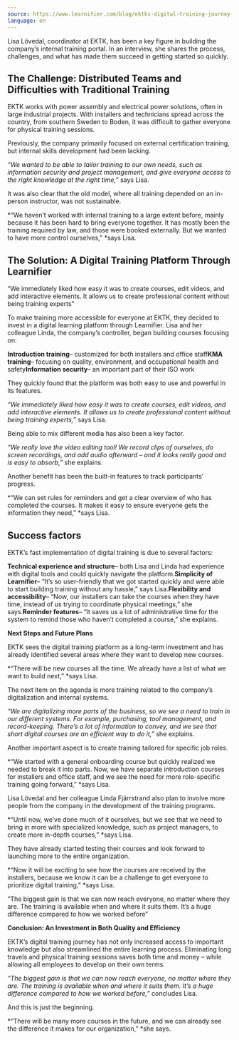 ```yaml
---
source: https://www.learnifier.com/blog/ektks-digital-training-journey-from-quick-start-to-future-investment
language: en
---
```


Lisa Lövedal, coordinator at EKTK, has been a key figure in building the company’s internal training portal. In an interview, she shares the process, challenges, and what has made them succeed in getting started so quickly.

## The Challenge: Distributed Teams and Difficulties with Traditional Training

EKTK works with power assembly and electrical power solutions, often in large industrial projects. With installers and technicians spread across the country, from southern Sweden to Boden, it was difficult to gather everyone for physical training sessions.

Previously, the company primarily focused on external certification training, but internal skills development had been lacking.

*“We wanted to be able to tailor training to our own needs, such as information security and project management, and give everyone access to the right knowledge at the right time,”* says Lisa.

It was also clear that the old model, where all training depended on an in-person instructor, was not sustainable.

*“We haven’t worked with internal training to a large extent before, mainly because it has been hard to bring everyone together. It has mostly been the training required by law, and those were booked externally. But we wanted to have more control ourselves,” *says Lisa.

## The Solution: A Digital Training Platform Through Learnifier

“We immediately liked how easy it was to create courses, edit videos, and add interactive elements. It allows us to create professional content without being training experts”

To make training more accessible for everyone at EKTK, they decided to invest in a digital learning platform through Learnifier. Lisa and her colleague Linda, the company’s controller, began building courses focusing on:

**Introduction training**– customized for both installers and office staff**KMA training**– focusing on quality, environment, and occupational health and safety**Information security**– an important part of their ISO work

They quickly found that the platform was both easy to use and powerful in its features.

*“We immediately liked how easy it was to create courses, edit videos, and add interactive elements. It allows us to create professional content without being training experts,”* says Lisa.

Being able to mix different media has also been a key factor.

*“We really love the video editing tool! We record clips of ourselves, do screen recordings, and add audio afterward – and it looks really good and is easy to absorb,”* she explains.

Another benefit has been the built-in features to track participants’ progress.

*“We can set rules for reminders and get a clear overview of who has completed the courses. It makes it easy to ensure everyone gets the information they need,” *says Lisa.

## Success factors

EKTK’s fast implementation of digital training is due to several factors:

**Technical experience and structure**– both Lisa and Linda had experience with digital tools and could quickly navigate the platform.**Simplicity of Learnifier**– “It’s so user-friendly that we got started quickly and were able to start building training without any hassle,” says Lisa.**Flexibility and accessibility**– “Now, our installers can take the courses when they have time, instead of us trying to coordinate physical meetings,” she says.**Reminder features**– “It saves us a lot of administrative time for the system to remind those who haven’t completed a course,” she explains.


**Next Steps and Future Plans**

EKTK sees the digital training platform as a long-term investment and has already identified several areas where they want to develop new courses.

*“There will be new courses all the time. We already have a list of what we want to build next,” *says Lisa.

The next item on the agenda is more training related to the company’s digitalization and internal systems.

*“We are digitalizing more parts of the business, so we see a need to train in our different systems. For example, purchasing, tool management, and record-keeping. There’s a lot of information to convey, and we see that short digital courses are an efficient way to do it,”* she explains.

Another important aspect is to create training tailored for specific job roles.

*“We started with a general onboarding course but quickly realized we needed to break it into parts. Now, we have separate introduction courses for installers and office staff, and we see the need for more role-specific training going forward,” *says Lisa.

Lisa Lövedal and her colleague Linda Fjärrstrand also plan to involve more people from the company in the development of the training programs.

*“Until now, we’ve done much of it ourselves, but we see that we need to bring in more with specialized knowledge, such as project managers, to create more in-depth courses,” *says Lisa.

They have already started testing their courses and look forward to launching more to the entire organization.

*“Now it will be exciting to see how the courses are received by the installers, because we know it can be a challenge to get everyone to prioritize digital training,” *says Lisa.

“The biggest gain is that we can now reach everyone, no matter where they are. The training is available when and where it suits them. It’s a huge difference compared to how we worked before”


**Conclusion: An Investment in Both Quality and Efficiency**

EKTK’s digital training journey has not only increased access to important knowledge but also streamlined the entire learning process. Eliminating long travels and physical training sessions saves both time and money – while allowing all employees to develop on their own terms.

*“The biggest gain is that we can now reach everyone, no matter where they are. The training is available when and where it suits them. It’s a huge difference compared to how we worked before,”* concludes Lisa.

And this is just the beginning.

*“There will be many more courses in the future, and we can already see the difference it makes for our organization,” *she says.